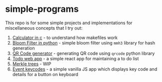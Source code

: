 # simple-programs

This repo is for some simple projects and implementations for miscellaneous concepts that I try out:
1. [Calculator in c](https://github.com/abhiknowswhy/simple-programs/tree/main/calculator%20in%20c) - to understand how makefiles work
2. [Bloom Filter in python](https://github.com/abhiknowswhy/simple-programs/tree/main/Bloom%20filters) - simple bloom filter using `mmh3` library for hash generation
3. [QR Code generator](https://github.com/abhiknowswhy/simple-programs/tree/main/QR%20code%20generator) - generating QR code using `qrcode` python library
4. [Todo web app](https://github.com/abhiknowswhy/simple-programs/tree/main/TodoWebApp) - a simple react app for maintaining a to do list
5. [Merkle trees](https://github.com/abhiknowswhy/simple-programs/tree/main/Merkle%20trees) - WIP
6. [Event keycodes](https://github.com/abhiknowswhy/simple-programs/tree/main/event-keycodes) - a simple vanilla JS app which displays key code and details for a button on keyboard
